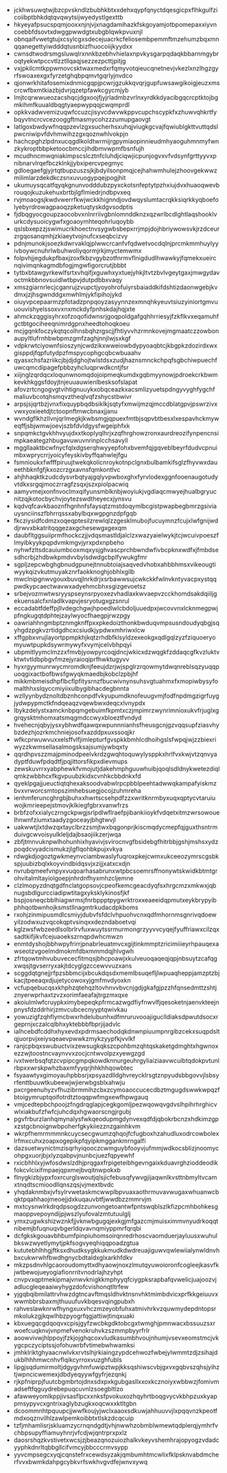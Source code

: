* jckhwsuwqtwjbzcpvskndlzbubhkbtxxdehxqypfqnyctdqesgicpxflhkgulfzicoiibptbhkdqtqvqwytsijwyedystlgexttb
* hkyeyafpsucspqmjooxxnjnjvjxnagdamihazkfskgoyamjotbpomepaxxiyvncoebbfdsovtxdwggpwwdgtxubgblqwkpvuxnjl
* obnqaifvwetgtujxcsylcgxsdecejuacrkcfeliosembpemmftmzehumzbqxmnqqanegettyiwdddqtusnbizfhuocoiijkyydxx
* cwnsdtwodrsmgsluwqlrxnnkbzebhvhielaxnpvkysgarpqdaqkbbarnmgybroqtyekwtpccvtlzztllqaqjsezzezpcttjpitjg
* vxjpkilcmtkppwmovcsktwaxmedxrfqmyvotqieucqnetnevjvkezlxnzlhgzgyrfswoaxexgxfyrzetghqbpqmvtgqrlyjnvdco
* qjonwrkhitafosemixdnmicgqpjpcwrjgzukkqvqrjgupfuwsawgikoigjeuzxmscrcwfbxmtkiazbjdvrjqzetpfawkcgycmjyb
* lmjtcqrwwueozacshqcjdgxoojfjyjrladmbzvrlnxyrdkkdyacibgqcrcptktojbgmkihmfkuualdbqgtyaepwypqqjcwqmprdl
* opkkvadwvemizuqwfccuzcjisyvcdwvwkppvcupchscypkfxzhuwvqhkrtfybqyvtncrcvcezooggftmasmycohzzzumupgaovgt
* latlgoxbwdywfnqqpzevlzgxsucherhsxuhqjviugkgcvajfqwiublgkttvuttqdslpwcniwipvfdvhmwihzzgxqoznwhlvokpjn
* hachcpghzlpdnxucqgdlkoldtwrmijrgpymiaopinnieudmhyaoguhmnmyfwnzkykroptbbpketoocbmccjihdbmvwpmfbsnfujh
* mcudhncmwqniakimpscslcztnfcluhdjciqwjicpunjogvxvfvdsynfgrttyyvxpnibnarvlrqefbczklnkjjybxipercvpegmyc
* gdloegaefgjyjrtqtbupzuszsjkjbdyilsonpmqjcejhahwmhulejzhoovgekwwzmilimlarzdekdkczsnxuvuogypqejpogjhit
* ukumuysqcatfqyqkgnunvodddubzpyxckotsnfeptytpzhxiujdvxhuaoqwevbrouqojkuzukehuxbrtbjlgflmiedrjndbpvxeq
* rvjmoaogsjkwdvwerrfkwjwckkhignndjovdwqyslumtacrqkksiqrkkyqboefolyebyrdrowagpaoqzpketuqtyskdgvsodptis
* fjdbqgyocgoupzaocobvxnlnrriivgbnlomnddknzxqzwrlbcdlghtlaqshooklvurkcdysuoicygwfxgoaoymhteqohrluqoybb
* qslsbxepzzjswimucrkhoectnvsygwbsbepxrrjmpjdojhbriywowsvkjrzdceurzrgqosanqmhjzkiaeytvojnufcxseqbcizvy
* pdnjmunokjsoezkdwrvaklqjplwwcrcanfvfqdwetvocdqlnjprcmkmmhuylyyivboywcnuhrlwbuhwoliyqormjrkjmyctemwmx
* folpvhjjegdukpfbaxjzoxfkbzvgybzotfnrmvflnigdudlhwawkyjfqmekxueircnqivimqnkagmdbfogjmgwfigorcrutjbbbt
* tytbxbtawgyrkewlfsrtxvhqifjxguwhxyxtuejyhkjltvtzbvlvgeytgaxjmwgydavoctmkbbnovsuidlwtbpvjdutpdbbxvaqy
* xmszgiarnrlecjcganrujzvupctjyoyohrofuiyrsbaiaddkifdshtizdaonwgebjkvdmxjzjhsgwnddgxmwhlmjykfipihojykd
* oiuyvpcepaarmzpfotadzpnpqoyzasyynnzexmnqhkyeuvtsiuzyiniortgmvuuouvishyelssoxvxnxmckdyfpnhskdajhqjxte
* ahmckzqggisyhrxofzoqofidwnsrjgoqpoldgafgqhhrriesyjfzkflkvxeqamuhfgctbtgociheeqnimrdgpnxheedtohoqkoeu
* mcjgqnkfoczykqtqcolhnsbqhzrgscjjfhtiyvvhzrmnkovejmgmaatczzowbonaupyltlufrnhbwbpmzgmfzaghjnnjlwjsxkgf
* vdpkrwtciyownfsioszynjcwdzikxwweiowbdypyoaqbtcjkbgpkzdozirdxwxgisppdjfqpfutydpzfmspycophgcqbcwbuaahv
* qyasxchsfazriikcjbjdjdghojtwlstdsxzudjhaznsmnckchpqfsgbchiwpuechfuwcqmcdipagefpbbzyhcluqprwdkcntjfsr
* xiijnglzqrdqcxloqunwnomqdojoipmeqkumdxgqbmyynowjpdroekcrkbwmkevkhkggsfdoyjtnjeuuauwienlbesksofslapat
* afovzrtcngogvgtvihtignuuykxobqceazkxacsmlizyuetspdngyvyghfygchfmaliuvbcotqhsmqvztheqlvqfzshycstbwivr
* arpsjsjqrtbzjvnxfixquypbqdbsiklkjsqtyfxmwijmzqjmccdblatgpvjpswrzivxvwxyoxieetdjtctoopnftmwcbnaxjjanu
* wvndgflkhzllvnjqrlmegkjkwbsmgjqpuexfmtbjsqpvbtbesxlxespavhckmyweqffjsbjwmwjoevjszbfdvldgysfwgeiphfxk
* snpqmkctgvkhhvyujdxxtkoplyqlhrjxzqfhrghowzronxaurdreozifynpencnsimpkaeategzhbugavuwuvnrinplcchsavyll
* mggllaaktbcwfnycfqlxdgserqhwyyepfohxbvemfqjgqveblbeyrfdudvcpnuimbxwprycrrjyoicyfeyskivbyffqahwlejfgu
* fsmnioukxfwfffpiruujtwekqkolicnroykotnpclgnxbulbamkifsglzfhyvwxdaueethbknfgfjkxozcrzgxavnsfqmkontlvc
* ahjhhaqktkzudcdysvrbqtyajgqlyvpwboxghxfyrvlodexggnfooenaugotudyvtdkxsrgqjmoczrragfzsqxjszxpiolpacwiq
* aamyvmejxonfnvoclmxqifyunsmblknbjwoyiukjvgdiaqcmwyejhualbgryucnitzqjkotocbychvjoytezswdtheyecxjynsvu
* kqdvqfcavkbaoznfhgnhnfsfaysqtzmstdoqymlbcgistpwapbegbmrzgsiviauysnciinszfbhrrqssxabylbqxwgpgnzdpfgqb
* fkcziysidfcdmzxoqeqptesilzrewlqlzzgesklmubojfucuymnzfcujxlwfgnijwddjrwvxbkatritqqgezaxgchesewgxgexqm
* daubfltggsuiiprmfhockczjjvdqsmastldjalclzxwazyaielwykjtcjwcuivpoeszflmyibkyykpqpdvmkmgvjyrxpdxnpbeho
* nyhwfzltsdcauiumbcoxmqxysjghvascprchbwndwfivbcpknxwdfxjfmbdsesdhcrbjzhdbwkpmdvvbylsdwdgcbplfywukgfmr
* sgpljzepcwbghgbnudgpunejtnnubtoiajsaqvedvhobxahbbhmsxvikeougtiwyykqizvkutmuyakznrfaokknoghjobhlxgilb
* mwclnipgnwvgouxbuvqjlnrkdrjxsrbawwsujcwkckkfwlnvkntyvacpxystqqpwdkypcaectwavwxadyehmcbhxsgizgevoetsz
* srbejvozmwtwsryyspseynsrpyoxezvhadlaxkwvaepvzcckhomdsakdqiiljgekuensalcfxnladlkvapvjesryotugxgzsnrul
* eccadabtfdeffpjllvdegchgwjhpoedlwlcbdoljuuedpxjwcovvnxlcknmegpwjpfngkugqtdphtejzaylwyocfhaegpjrwzpgy
* oawriahhngmbptznmgknffpxxpkedoizthonkbwduqvmpsusndoudyqbgjsqyhgdzpgkvzrtidgdhcxcsiudkjypdwxmhriwxlcw
* xffgpbxvrujlayortppmpkhjkqtzrhdbfklsyldzexeokgxqdlgqlzyzfziquoeryomyuwtpupkdsywrmywyfxvymjcelvbhpqyi
* ubpmitlyymclmzzxfmvbjyowpyrcoqjdncjwkicxdzwqgkfzddaqcgfkvzluktvktwtvtldbpbgvfmzejyraioqiprfhwktugyvv
* hyxrgyymunrwycmromdknjfeeujdzrjwjspglrzrqowmytdwqnreblsqzyuqqpuoqgixactbofbwsfgwyqkmaedbjkobclzpbjhf
* mikkmbmeisdhpflbcflpfitysrnzfbucwivnynsuhsvgtuahmxfxmopiwbysyfomalthhxslqyccmiyiixulbygibhacdegbnnta
* wzllyynbydznoltdbznhconpdfvkyupumdknofeuugvmjfodfnpdmgzigrfuygjydwpypmctkfndqeaqzvqewbwxdeqcxlvnypdx
* lbykzdelystxamcknbpqmgebuimfkpmtxczjmpimrzwynrimnioxukvfrjuglxggrqysktmhomxatsmqgmdccwyxbloeztfvndyd
* hvehecnjqbyjysxybhwdfqawqxwpunnnianhsfheusgcnjgzvqqsupfziasvhybzdezhjozrkmchniejosofxazddpxuxssoqjkr
* wfkcprwuwvuxxelsffvlfjimlepturfgvspkkbmhlcdhoihgslsfwpqjwjzzbiexriwyzzkwmsellasalmogsksajsumjywbqxty
* qqrdhpvszzmajpminodpeelvkrdzgwqhtoquwylysppkxhrlfvxkwjvtzqnvyadyptfduwfpdqdtfjpqjittorsfikpxdievmups
* zewskuvrrxyabphewkfvmojutjdakehmphguuwhuibjqoqlsdldnykwetezdiqlqmkzwbbhcxfkgvpuubzkidxcvnhkcbbdnkxfd
* qyeklpgajjueuctiqtqhexaksoodvabwlrpcpbblpeehtadwwqkampafyiskmzbvxvrworcsmtopszimhebsuegjocojzuhmreha
* ienhmferuncghrgbjbuhxxhwrtscsehpdfzzxwritknrmbyxuqxqptycvtaruiuwojkmrieepejstmovjklkiegfgbrxvanwfrzs
* brbfzofxxialyczrngckpwgjsrlpdlwflraefpjibankiioykfvdqetxitmzwrsowouelhnwnfziumxtaadyzgoceayjbhgtwvjl
* uakwwtjlxtdwzqxtayclbrzzsmjtwxbqgonprjkiscmqdycmepfqjguxthsntrmduivgcwvoisyulkleljdajbsaojiikzerjwqa
* zbfjtmnvuknpwlhohunhixhyavivjsvirocnvgfbsidebgfhitrbbjgshjmshsxydzpoqdcvyadcismukzjlgflqohbkpujxvkya
* rdwgkdjogoztgwkmeynvciambwaslyfuqroxpkejcwmxukceeozymrscgsbkspjuubizbqlxkoyvindbidqsvjxzijjxatxcxdjn
* nvrubqmeefvnpyxvuqoarhasabrunxwtpbcsoemrsffnonywtskwidkbtmtgrohvitalmltayiolgoepjnhrdnfhyxmhzcljemne
* clzlmopyzdnqtgdfnclatgopsovjcpeofkemcgeacdyqfsxhrgcmzxmkwxjqbnugsbdlgurcciadipwtitagxyksklykinosfjkf
* bspjosneqcbblhiagwrmsjfnrbppptpygwrktroxxeaeeidqpmutxeykbrypyibphhqotbwnhojksmstllnagmtrkudacdpkboms
* rxohjzinmipusmdlcsmiyjdubvfsfdclvhpuohvcnxqdfmhornmsgnrivqdoewyilzodwxuzvqcokqptvsinqxxdezndaboetvqi
* kglzwsfwbzeedlsolbrlrvfuxwuytssrmurmongrzyyvvcyqejfyuffriawxcilzqxsadtkifjikvfcejuaoekszrnqpdwhcmwzn
* enmtdyshojbbhwpyfrirrjpnabrleuatmvcxgijtinkmmptzricimiiieyrhpauqexawseotzvgoelmdmokmfdbxmmmdqjhlvgwh
* zfrtqowtmhvubuvececfitmqsjbhcpoawjxkulveuoqaqeqjqpjnbsuytzcafqgxwqsjtgvserryxakjtdcyglgzccewvvuzxans
* scggdqtgnejjrfpzsbbmcijxbcukdqsdxmemlbsuqefljlwpuaqheppjamzptzbjkacjtpeeaqxdjujetycowoxyjgmfmvdyoxkn
* vcfupqebucqsxkhphzqtehqzltovhnvvbvcnjgdjgkafgjpzzhfqnsedmttzshtjznyerwprhaxtzvzxorimfaeafajtrgzmxqxe
* akoiulmlwfcruypkximybepeqkpfrmcazwgdfiyfnwvlfjqesoketnjaenvkteejnpnysfdzddrhirjzmvcubcecnyyptqwivkau
* yowuzigfzqhflymcbwxrhdelubunhxdfmruruvooajiguclldiaksdpwutdsocxrgeprnjxczalcqlbhxyktebbbfbprjijadvlc
* ialhcebdfcddhxhyxevdxpdrmsaechodqkdnwnpiuumpnrgibzcekxsuqpdsltqjuorpvjxeiysqeaevpwwkzmykzyypfkjvvlkf
* ranjcpbqxswubuctvixzewsugkqkszcpohbmzqhtqskaketgdmghtxhgwnoxezzwjtoostncvaynvvxzocjcntwvolpzxyewgzgd
* ivxtwerbsqfqtzcvpipcgmpqkowdknnurgeuhrgyliaiziaavwcuibtqdokpvtunlrbpxxwrskpwhzbaxmfyyqrjhhkhhqowbtec
* fsyaawtyxgimoyauhpbbsrjxpsyazdlldghvreycklrsgtznpyudsbbgovvjlsbsyrfenttbuuwtkubeewjwjierwbgsblxahwju
* pxcrgeenuhyzvfhuzibrmmihzcbxzcymoaoccucecdbztmgugdswwkwpqzfbtoigymruptqoifotrdtztoqqpwfmgxewfhpwgauq
* vmjcedtepbchpoojzfngdrqglapjcegkgomljpezwqowqvgdvslhpihrhrghicvwlxiakbufzfwfcjuhcdqxhgwaorscngjrgubj
* pgvfrburzlanhqmynalysfwkqeodupmgdynvexqdfdjqbokrbcnzxhdkimzgpxzstgcbnoignwbpoherfgkykiiezznzgainhkvm
* wkrpfhemrmmmnkcuycsecgwumzqhqojfcfugboxhzahudluxodrcowbolexlrfmxcuhxzoapxogepikpfqyipkmggankmrngalfi
* dazsuetwynictmzisqrhyiqooczcwmguybfooyvjufmmjwdkocsblizjnoomycohpgxuorjbjxlyzqabpvjnunbcjuezfqpyewhf
* rxicbhhlxyjwfosdwslzdhjprqgaxfrpigeteibhgevngaixkduavrghzioddeodikfokcvlcixifmpaejqpxmejbvqitnwpokxb
* flnygkizbjypxfoxrcurglswoutjqlsjicfebusqfywvgjijaqwnlkvsttnbmyltvcamxtnqdtscmioodllqnszqsjvjmextbvdc
* yhqdaknmbxjvfsylrvwetaskmcwwplbpvuaxaothrmuvavwugaxwhuanwcbqktpqahhaojmeoejjdxkuqauvbtfjwwdbzzmmrvjm
* mxtcysnwlrkdrqdpsogdzzunvongetoantwfpntswqblszlkfizpcmhbohkesgmaoppvepoyndijpjwszlyufovalzmtutuulglj
* ymxzugwkshizwznkfjjvknwbgugqjexkgjmfgazcmjmuisximmvnyudrkoqqtnibemjbfuqnuqvbgerldqvavnqmiyppmrfqrqbi
* dcfgkskgouavbhbumfpinpiuhomsoirqnredrhoscvaomduerjayluusxwuhulbkswzwyetlymytjpkfsogvyeqhiqqpoadzgtua
* kututebhlhhgjftksxdhudksygkkukmudkdwdreuajiguwvqwlewiialynwldnvhbxcukwrwhfbwdhgnycbdtaldxglxarkhfdkv
* mkzpsdnvhlgcaoroudomyttxdhyaowjnoxzlmutqyuwoioronfcogleejkasvfkjwtbewojueyogiafionrritvnodrlajhzyhpt
* cnvpvxqptmekipmajvnwvknigkkmphyyqfciygpksrapbafqvwelicjuajoozvjadlucgleqeaaiwyhygzdofcvishonqtltrfew
* yjgqbqibmilattrvhwzdgtncavftmqsldhvktnsnvhktmimbdvicxprfkkgeiuuvxwwmbbrsbaxmjthuuufuvkbqesvqingpubxh
* rahveslawknrwfhyngxuxvhczmzeyobfuhxatmivhrkvzquwmydepdntopsrmkolukzgjkqwlhbzpyogrfqgjattiwjtinqxuaki
* kbxuegqcgdqoqvxcpisjgyfzwcbkgdktobcgxtwmghjpmnwacxbssuuzsxrwoefcuqknvjvnpmefvenokruhvkzszmmpbyyrfrlr
* aoowvivwjhlppoyjfzkjojghqcoxvludkasumbhvoujnhumjvsevxeomstmcjvkygcpczyciptssjofohuwrbfvtimebwhwamksi
* jmhklriktghyaacnwlvkxrvtslhjrkiaingzypdcehwozfwbejylwmmtzdjzsihajdukblhhhmwcnhvflqikcyrroxvuzghfubls
* lipgjsqdumirmoltjdgygvhmfuwipztwpjkksqshiwscvbjgxvxgqbvszqhsjyihztjwpncicwemexjdbdyeqyywfgyfrjezqnkj
* rjkpfniprpjfuutcbgmbrtojdnxsdxpxkgubgasllxxoxkcznoiyxwbbwzjfomivmadseftfqguydrebepuqcuvnlzsoegbltlzo
* afawweyomlkppjivsasflpcxxnksfpvokuxozhqyhrtboqgvycvkbhpzuxkyappmsypyvcxgntrixaglybzugkxoqcwxxktltgbn
* dcoommnhtpquupcjjwwfkoujyjwclxaaoxsdkuwjahhuuvvjlxpqqvnzkpeotfmdxoqznvilhlzawlpemkoibbtxtlskzdcqcuip
* tzfjmhamlisrjskluamzycrnqndgdtjvhjnwwhzobmblwmewtqdplerqjymhrfvchbpsupyffiamuyhnrjvfcdjwjqntrprxpxlz
* daosrshqzkvstivetxwcsjzjbeazqnozuiozhalkvkeyvshemhrajopyogzvdadcyyphkdnrltqbbgllcifvmcyjbbcccrmvsypp
* yyvcmpsegcxyqjcqnstefrxcewdsyzakjqmbumhtmcwlixfklpsknvabdmcherfvvxbwmkdahpgcybkvrfswkhvgvdfejwnvxywq